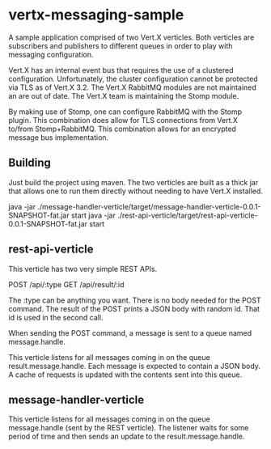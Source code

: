 # vertx-messaging-sample

A sample application comprised of two Vert.X verticles. Both verticles are subscribers
and publishers to different queues in order to play with messaging configuration.

Vert.X has an internal event bus that requires the use of a clustered configuration.
Unfortunately, the cluster configuration cannot be protected via TLS as of Vert.X 3.2.
The Vert.X RabbitMQ modules are not maintained an are out of date. The Vert.X team
is maintaining the Stomp module.

By making use of Stomp, one can configure RabbitMQ with the Stomp plugin. This combination
does allow for TLS connections from Vert.X to/from Stomp+RabbitMQ. This combination allows
for an encrypted message bus implementation.

## Building

Just build the project using maven. The two verticles are built as a thick jar that allows
one to run them directly without needing to have Vert.X installed.

  java -jar ./message-handler-verticle/target/message-handler-verticle-0.0.1-SNAPSHOT-fat.jar start
  java -jar ./rest-api-verticle/target/rest-api-verticle-0.0.1-SNAPSHOT-fat.jar start

## rest-api-verticle

This verticle has two very simple REST APIs.

  POST /api/:type
  GET /api/result/:id

The :type can be anything you want. There is no body needed for the POST command. The result
of the POST prints a JSON body with random id. That id is used in the second call.

When sending the POST command, a message is sent to a queue named message.handle.

This verticle listens for all messages coming in on the queue result.message.handle. Each message
is expected to contain a JSON body. A cache of requests is updated with the contents sent into this
queue.

## message-handler-verticle

This verticle listens for all messages coming in on the queue message.handle (sent by the REST
verticle). The listener waits for some period of time and then sends an update to the
result.message.handle. 